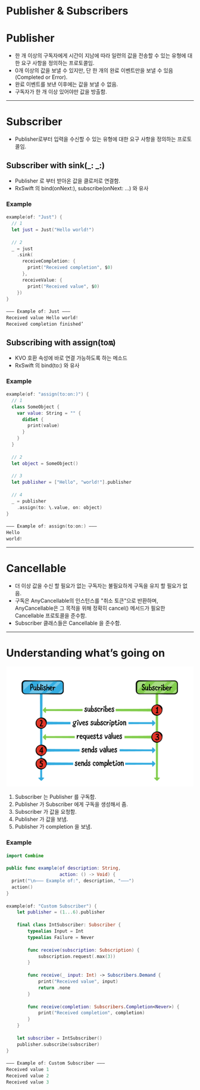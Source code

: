 # Publisher & Subscribers

# Publisher

- 한 개 이상의 구독자에게 시간이 지남에 따라 일련의 값을 전송할 수 있는 유형에 대한 요구 사항을 정의하는 프로토콜임.
- 0개 이상의 값을 보낼 수 있지만, 단 한 개의 완료 이벤트만을 보낼 수 있음(Completed or Error).
- 완료 이벤트를 보낸 이후에는 값을 보낼 수 없음.
- 구독자가 한 개 이상 있어야만 값을 방출함.

---

# Subscriber

- Publisher로부터 입력을 수신할 수 있는 유형에 대한 요구 사항을 정의하는 프로토콜임.

## Subscriber with sink(_: _:)

- Publisher 로 부터 받아온 값을 클로저로 연결함.
- RxSwift 의 bind(onNext:), subscribe(onNext: …) 와 유사

### Example

```swift
example(of: "Just") {
  // 1
  let just = Just("Hello world!")
  
  // 2
  _ = just
    .sink(
      receiveCompletion: {
        print("Received completion", $0)
      },
      receiveValue: {
        print("Received value", $0)
    })
}

——— Example of: Just ———
Received value Hello world!
Received completion finished’
```

## Subscribing with assign(to:on:)

- KVO 호환 속성에 바로 연결 가능하도록 하는 메소드
- RxSwift 의 bind(to:) 와 유사

### Example

```swift
example(of: "assign(to:on:)") {
  // 1
  class SomeObject {
    var value: String = "" {
      didSet {
        print(value)
      }
    }
  }
  
  // 2
  let object = SomeObject()
  
  // 3
  let publisher = ["Hello", "world!"].publisher
  
  // 4
  _ = publisher
    .assign(to: \.value, on: object)
}

——— Example of: assign(to:on:) ———
Hello
world!
```

---

# Cancellable

- 더 이상 값을 수신 할 필요가 없는 구독자는 불필요하게 구독을 유지 할 필요가 없음.
- 구독은 AnyCancellable의 인스턴스를 "취소 토큰"으로 반환하며, AnyCancellable은 그 목적을 위해 정확히 cancel() 메서드가 필요한 Cancellable 프로토콜을 준수함.
- Subscriber 클래스들은 Cancellable 을 준수함.

---

# Understanding what’s going on

![스크린샷 2022-09-18 오후 2.15.04.png](Publisher%20&%20Subscribers%20f9a3d1e9427d4f8fa6aeb52d0c873918/%25E1%2584%2589%25E1%2585%25B3%25E1%2584%258F%25E1%2585%25B3%25E1%2584%2585%25E1%2585%25B5%25E1%2586%25AB%25E1%2584%2589%25E1%2585%25A3%25E1%2586%25BA_2022-09-18_%25E1%2584%258B%25E1%2585%25A9%25E1%2584%2592%25E1%2585%25AE_2.15.04.png)

1. Subscriber 는 Publisher 를 구독함.
2. Publisher 가 Subscriber 에게 구독을 생성해서 줌.
3. Subscriber 가 값을 요청함.
4. Publisher 가 값을 보냄.
5. Publisher 가 completion 을 보냄.

### Example

```swift
import Combine

public func example(of description: String,
                    action: () -> Void) {
  print("\n——— Example of:", description, "———")
  action()
}

example(of: "Custom Subscriber") {
    let publisher = (1...6).publisher
    
    final class IntSubscriber: Subscriber {
        typealias Input = Int
        typealias Failure = Never
        
        func receive(subscription: Subscription) {
            subscription.request(.max(3))
        }
        
        func receive(_ input: Int) -> Subscribers.Demand {
            print("Received value", input)
            return .none
        }
        
        func receive(completion: Subscribers.Completion<Never>) {
            print("Received completion", completion)
        }
    }
    
    let subscriber = IntSubscriber()
    publisher.subscribe(subscriber)
}

——— Example of: Custom Subscriber ———
Received value 1
Received value 2
Received value 3
```